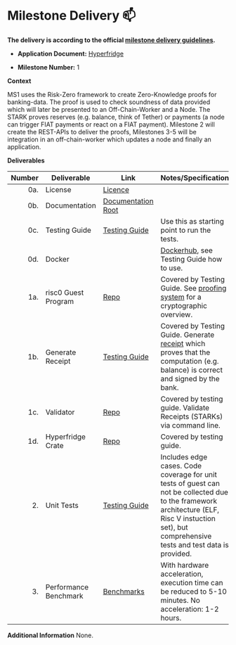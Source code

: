# Milestone Delivery :mailbox:


**The delivery is according to the official [milestone delivery guidelines](https://github.com/w3f/Grants-Program/blob/master/docs/Support%20Docs/milestone-deliverables-guidelines.md).**  

* **Application Document:** [Hyperfridge](https://github.com/w3f/Grants-Program/blob/master/applications/hyperfridge.md)
  
* **Milestone Number:** 1

**Context** 

MS1 uses the Risk-Zero framework to create Zero-Knowledge proofs for banking-data. The proof is used to check soundness of data provided which will later be presented to an Off-Chain-Worker and a Node. The STARK proves reserves (e.g. balance, think of Tether) or payments (a node can trigger FIAT payments or react on a FIAT payment). Milestone 2 will create the REST-APIs to deliver the proofs, Milestones 3-5 will be integration in an off-chain-worker which updates a node and finally an application. 

**Deliverables**

| Number | Deliverable | Link | Notes/Specification |
| -----: | ----------- | ------ | ------------- |
| 0a. | License | [Licence](https://github.com/element36-io/hyperfridge-r0/blob/main/LICENSE) |  |
| 0b. | Documentation | [Documentation Root](https://github.com/element36-io/hyperfridge-r0/blob/main/README.md) |  |
| 0c. | Testing Guide | [Testing Guide](https://github.com/element36-io/hyperfridge-r0/blob/main/docs/INSTRUCTIONS.md) | Use this as starting point to run the tests.  |
| 0d. | Docker |  | [Dockerhub](https://hub.docker.com/r/e36io/hyperfridge-r0/tags), see Testing Guide how to use. |
| 1a. | risc0 Guest Program | [Repo](https://github.com/element36-io/hyperfridge-r0/tree/main/methods/guest) | Covered by Testing Guide. See [proofing system](https://github.com/element36-io/hyperfridge-r0/blob/main/docs/crypto.md) for a cryptographic overview.  |
| 1b. | Generate Receipt | [Testing Guide](https://github.com/element36-io/hyperfridge-r0/blob/main/docs/INSTRUCTIONS.md) | Covered by Testing Guide. Generate [receipt](https://dev.risczero.com/terminology#receipt) which proves that the computation (e.g. balance) is correct and signed by the bank. |
| 1c. | Validator | [Repo](https://github.com/element36-io/hyperfridge-r0/tree/main/verifier) | Covered by testing guide. Validate Receipts (STARKs) via command line.|
| 1d. | Hyperfridge Crate | [Repo](https://github.com/element36-io/hyperfridge-r0/tree/main/host) | Covered by testing guide. |
| 2. | Unit Tests | [Testing Guide](https://github.com/element36-io/hyperfridge-r0/blob/main/docs/INSTRUCTIONS.md) | Includes edge cases. Code coverage for unit tests of guest can not be collected due to the framework architecture (ELF, Risc V instuction set), but comprehensive tests and test data is provided. |
| 3. | Performance Benchmark | [Benchmarks](runtime.md) | With hardware acceleration, execution time can be reduced to 5-10 minutes. No acceleration: 1-2 hours. |

**Additional Information**
None. 
